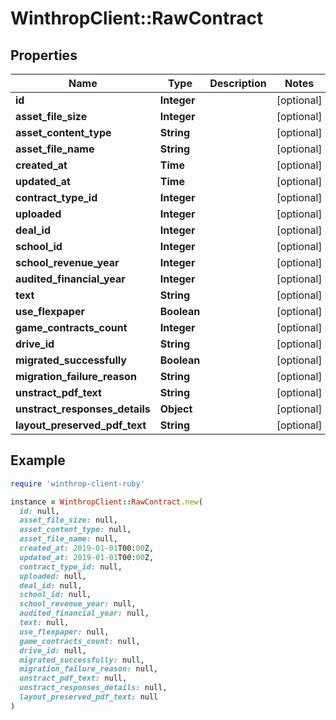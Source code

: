 # WinthropClient::RawContract

## Properties

| Name | Type | Description | Notes |
| ---- | ---- | ----------- | ----- |
| **id** | **Integer** |  | [optional] |
| **asset_file_size** | **Integer** |  | [optional] |
| **asset_content_type** | **String** |  | [optional] |
| **asset_file_name** | **String** |  | [optional] |
| **created_at** | **Time** |  | [optional] |
| **updated_at** | **Time** |  | [optional] |
| **contract_type_id** | **Integer** |  | [optional] |
| **uploaded** | **Integer** |  | [optional] |
| **deal_id** | **Integer** |  | [optional] |
| **school_id** | **Integer** |  | [optional] |
| **school_revenue_year** | **Integer** |  | [optional] |
| **audited_financial_year** | **Integer** |  | [optional] |
| **text** | **String** |  | [optional] |
| **use_flexpaper** | **Boolean** |  | [optional] |
| **game_contracts_count** | **Integer** |  | [optional] |
| **drive_id** | **String** |  | [optional] |
| **migrated_successfully** | **Boolean** |  | [optional] |
| **migration_failure_reason** | **String** |  | [optional] |
| **unstract_pdf_text** | **String** |  | [optional] |
| **unstract_responses_details** | **Object** |  | [optional] |
| **layout_preserved_pdf_text** | **String** |  | [optional] |

## Example

```ruby
require 'winthrop-client-ruby'

instance = WinthropClient::RawContract.new(
  id: null,
  asset_file_size: null,
  asset_content_type: null,
  asset_file_name: null,
  created_at: 2019-01-01T00:00Z,
  updated_at: 2019-01-01T00:00Z,
  contract_type_id: null,
  uploaded: null,
  deal_id: null,
  school_id: null,
  school_revenue_year: null,
  audited_financial_year: null,
  text: null,
  use_flexpaper: null,
  game_contracts_count: null,
  drive_id: null,
  migrated_successfully: null,
  migration_failure_reason: null,
  unstract_pdf_text: null,
  unstract_responses_details: null,
  layout_preserved_pdf_text: null
)
```

